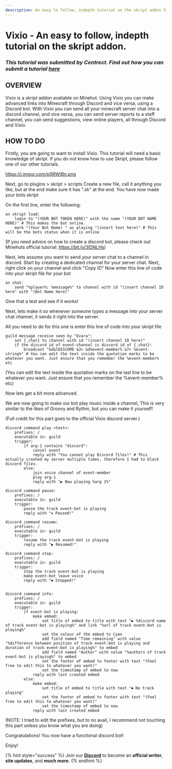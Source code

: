 ```yaml
---
description: An easy to follow, indepth tutorial on the skript addon Vixio.
---
```


# Vixio - An easy to follow, indepth tutorial on the skript addon.

### *This tutorial was submitted by Centrect. Find out how you can submit a tutorial [_here_](../contribute.md)*

## OVERVIEW

Vixio is a skript addon avaliable on Minehut. Using Vixio you can make advanced links into Minecraft through Discord and vice versa, using a Discord bot.
With Vixio you can send all your minecraft server chat into a discord channel, and vice versa, you can send server reports to a staff channel, you can send suggestions, view online players, all through Discord and Vixio.


## HOW TO DO

Firstly, you are going to want to install Vixio. This tutorial will need a basic knowledge of skript. If you do not know how to use Skript, please follow one of our other tutorials.

https://i.imgur.com/p5RWtBn.png

Next, go to plugins > skript > scripts 
Create a new file, call it anything you like, but at the end make sure it has ".sk" at the end. You have now made your bots skript

On the first line, enter the following:
```
on skript load: 
    login to "(YOUR BOT TOKEN HERE)" with the name "(YOUR BOT NAME HERE)" # This makes the bot online.
    mark "(Your Bot Name) " as playing "(insert text here)" # This will be the bots status when it is online
```
(If you need advice on how to create a discord bot, please check out Minehuts official tutorial: https://bit.ly/3lDNLHs)


Next, lets assume you want to send your server chat to a channel in discord. 
Start by creating a dedicated channel for your server chat. 
Next, right click on your channel and click "Copy ID"
Now enter this line of code into your skript file for your bot
```
on chat:
    send "%player%: %message%" to channel with id "(insert channel ID here" with "(Bot Name Here)"
   ``` 
Give that a test and see if it works!

Next, lets make it so whenever someone types a message into your server chat channel, it sends it right into the server.

All you need to do for this one is enter this line of code into your skript file
```
guild message receive seen by "Evara":
	set {_chat} to channel with id "(insert channel ID here)" 
	if the discord id of event-channel is discord id of {_chat}:
		broadcast "&d&lDISCORD &3> &d%event-member% &7> %event-string%" # You can edit the text inside the quotation marks to be whatever you want. Just ensure that you remember the %event-member% etc
 ```   
(You can edit the text inside the quotation marks on the last line to be whatever you want. Just ensure that you remember the %event-member% etc)
     

Now lets get a bit more advanced.

We are now going to make our bot play music inside a channel, This is very similar to the likes of Groovy and Rythm, but you can make it yourself!

(Full credit for this part goes to the official Vixio discord server.)
```
discord command play <text>:
    prefixes: /
    executable in: guild
    trigger:
        if arg-1 contains "discord":
            cancel event
            reply with "You cannot play Discord files!" # This actually crashed my server multiple times, therefore I had to block discord files.
        else:
            join voice channel of event-member
            play arg-1
            reply with "▶ Now playing %arg 1%"

discord command pause:
    prefixes: /
    executable in: guild
    trigger:
        pause the track event-bot is playing
        reply with "⏸ Paused!"

discord command resume:
    prefixes: /
    executable in: guild
    trigger:
        resume the track event-bot is playing
        reply with "▶ Resumed!"

discord command stop:
    prefixes: /
    executable in: guild
    trigger:
        stop the track event-bot is playing
        make event-bot leave voice
        reply with "⏹ Stopped!"


discord command info:
    prefixes: /
    executable in: guild
    trigger:
        if event-bot is playing:
            make embed:
                set title of embed to title with text "▶ %discord name of track event-bot is playing%" and link "%url of track event-bot is playing%"
                set the colour of the embed to Cyan
                add field named "Time remaining" with value "%difference between position of track event-bot is playing and duration of track event-bot is playing%" to embed
                add field named "Author" with value "%authors of track event-bot is playing%" to embed
                set the footer of embed to footer with text "(Feel free to edit this to whatever you want)"
                set the timestamp of embed to now
            reply with last created embed
        else:
            make embed:
                set title of embed to title with text "⏹ No track playing"
                set the footer of embed to footer with text "(Feel free to edit this to whatever you want)"
                set the timestamp of embed to now
            reply with last created embed
```
(NOTE: I tried to edit the prefixes, but to no avail, I recommend not touching this part unless you know what you are doing)


Congratulations! You now have a functional discord bot!

Enjoy!


{% hint style="success" %}
Join our **[Discord](https://invite.gg/minehutxyz)** to become an **official writer**, **site updates**, and **much more**.
{% endhint %}
